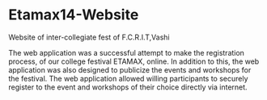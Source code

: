 # Etamax14-Website

Website of inter-collegiate fest of F.C.R.I.T,Vashi

The web application was a successful attempt to make the registration process, of our college festival ETAMAX, online. 
In addition to this, the web application was also designed to publicize the events and workshops for the festival.
The web application allowed willing participants to securely register to the event and workshops of their choice 
directly via internet.
